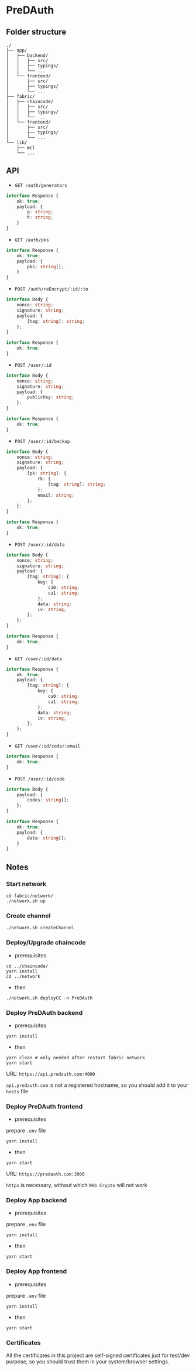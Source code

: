 # PreDAuth

## Folder structure

```
./
├── app/
│   ├── backend/
│   │   ├── src/
│   │   ├── typings/
│   │   └── ...
│   └── frontend/
│       ├── src/
│       ├── typings/
│       └── ...
├── fabric/
│   ├── chaincode/
│   │   ├── src/
│   │   ├── typings/
│   │   └── ...
│   └── frontend/
│       ├── src/
│       ├── typings/
│       └── ...
└── lib/
    ├── mcl
    └── ...

```

## API

* `GET /auth/generators`
```typescript
interface Response {
    ok: true;
    payload: {
        g: string;
        h: string;
    }
}
```

* `GET /auth/pks`
```typescript
interface Response {
    ok: true;
    payload: {
        pks: string[];
    }
}
```

* `POST /auth/reEncrypt/:id/:to`
```typescript
interface Body {
    nonce: string;
    signature: string;
    payload: {
        [tag: string]: string;
    };
}
```
```typescript
interface Response {
    ok: true;
}
```

* `POST /user/:id`
```typescript
interface Body {
    nonce: string;
    signature: string;
    payload: {
        publicKey: string;
    };
}
```
```typescript
interface Response {
    ok: true;
}
```

* `POST /user/:id/backup`
```typescript
interface Body {
    nonce: string;
    signature: string;
    payload: {
        [pk: string]: {
            rk: {
                [tag: string]: string;
            };
            email: string;
        };
    };
}
```
```typescript
interface Response {
    ok: true;
}
```

* `POST /user/:id/data`
```typescript
interface Body {
    nonce: string;
    signature: string;
    payload: {
        [tag: string]: {
            key: {
                ca0: string;
                ca1: string;
            };
            data: string;
            iv: string;
        };
    };
}
```
```typescript
interface Response {
    ok: true;
}
```

* `GET /user/:id/data`
```typescript
interface Response {
    ok: true;
    payload: {
        [tag: string]: {
            key: {
                ca0: string;
                ca1: string;
            };
            data: string;
            iv: string;
        };
    };
}
```

* `GET /user/:id/code/:email`
```typescript
interface Response {
    ok: true;
}
```

* `POST /user/:id/code`
```typescript
interface Body {
    payload: {
        codes: string[];
    };
}
```
```typescript
interface Response {
    ok: true;
    payload: {
        data: string[];    
    }
}
```

## Notes

### Start network

```shell script
cd fabric/network/
./network.sh up
```

### Create channel

```shell script
./network.sh createChannel
```

### Deploy/Upgrade chaincode

* prerequisites

```shell script
cd ../chaincode/
yarn install
cd ../network
```

* then

```shell script
./network.sh deployCC -n PreDAuth
```

### Deploy PreDAuth backend

* prerequisites

```shell script
yarn install
```

* then

```shell script
yarn clean # only needed after restart fabric network
yarn start
```

URL: `https://api.predauth.com:4000`

`api.predauth.com` is not a registered hostname, so you should add it to your `hosts` file

### Deploy PreDAuth frontend

* prerequisites

prepare `.env` file

```shell script
yarn install
```

* then
```shell script
yarn start
```

URL: `https://predauth.com:3000`

`https` is necessary, without which `Web Crypto` will not work

### Deploy App backend

* prerequisites

prepare `.env` file

```shell script
yarn install
```

* then

```shell script
yarn start
```

### Deploy App frontend

* prerequisites

prepare `.env` file

```shell script
yarn install
```

* then

```shell script
yarn start
```

### Certificates

All the certificates in this project are self-signed certificates just for test/dev purpose, so you should trust them in your system/browser settings.
